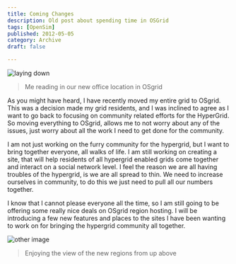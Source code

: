 ```yaml
---
title: Coming Changes
description: Old post about spending time in OSGrid
tags: [OpenSim]
published: 2012-05-05
category: Archive
draft: false

---
```

![laying down](http://3.bp.blogspot.com/-vkIcs3lVHyQ/T6S5NvtVEfI/AAAAAAAAAQE/o-Dk6As1Ly4/s1600/Snapshot_001.png)
>Me reading in our new office location in OSgrid

As you might have heard, I have recently moved my entire grid to OSgrid. This was a decision made my grid residents, and I was inclined to agree as I want to go back to focusing on community related efforts for the HyperGrid. So moving everything to OSgrid, allows me to not worry about any of the issues, just worry about all the work I need to get done for the community.

I am not just working on the furry community for the hypergrid, but I want to bring together everyone, all walks of life. I am still working on creating a site, that will help residents of all hypergrid enabled grids come together and interact on a social network level. I feel the reason we are all having troubles of the hypergrid, is we are all spread to thin. We need to increase ourselves in community, to do this we just need to pull all our numbers together.

I know that I cannot please everyone all the time, so I am still going to be offering some really nice deals on OSgrid region hosting. I will be introducing a few new features and places to the sites I have been wanting to work on for bringing the hypergrid community all together.

![other image](http://4.bp.blogspot.com/-9hL4j-axGZM/T6S5PbIZhcI/AAAAAAAAAQU/7jwUHX9stNo/s1600/Snapshot_003.png)
>Enjoying the view of the new regions from up above